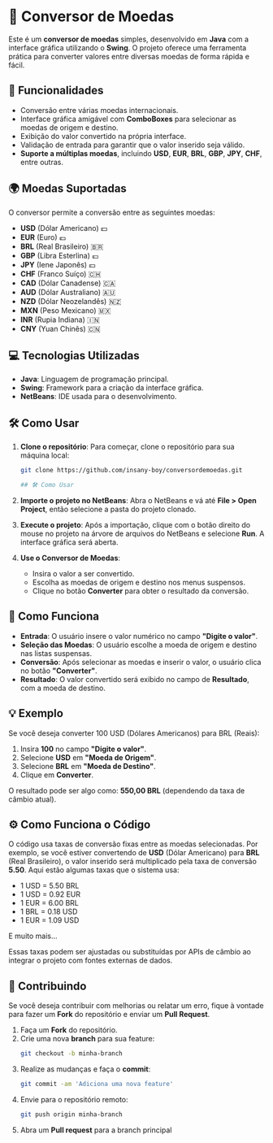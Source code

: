 # 💱 Conversor de Moedas

Este é um **conversor de moedas** simples, desenvolvido em **Java** com a interface gráfica utilizando o **Swing**. O projeto oferece uma ferramenta prática para converter valores entre diversas moedas de forma rápida e fácil.

## 🚀 Funcionalidades

- Conversão entre várias moedas internacionais.
- Interface gráfica amigável com **ComboBoxes** para selecionar as moedas de origem e destino.
- Exibição do valor convertido na própria interface.
- Validação de entrada para garantir que o valor inserido seja válido.
- **Suporte a múltiplas moedas**, incluindo **USD**, **EUR**, **BRL**, **GBP**, **JPY**, **CHF**, entre outras.

## 🌍 Moedas Suportadas

O conversor permite a conversão entre as seguintes moedas:

- **USD** (Dólar Americano) 💵
- **EUR** (Euro) 💶
- **BRL** (Real Brasileiro) 🇧🇷
- **GBP** (Libra Esterlina) 💷
- **JPY** (Iene Japonês) 💴
- **CHF** (Franco Suíço) 🇨🇭
- **CAD** (Dólar Canadense) 🇨🇦
- **AUD** (Dólar Australiano) 🇦🇺
- **NZD** (Dólar Neozelandês) 🇳🇿
- **MXN** (Peso Mexicano) 🇲🇽
- **INR** (Rupia Indiana) 🇮🇳
- **CNY** (Yuan Chinês) 🇨🇳

## 💻 Tecnologias Utilizadas

- **Java**: Linguagem de programação principal.
- **Swing**: Framework para a criação da interface gráfica.
- **NetBeans**: IDE usada para o desenvolvimento.

## 🛠 Como Usar

1. **Clone o repositório**:
   Para começar, clone o repositório para sua máquina local:

   ```bash
   git clone https://github.com/insany-boy/conversordemoedas.git

   ## 🛠 Como Usar

2. **Importe o projeto no NetBeans**:
   Abra o NetBeans e vá até **File > Open Project**, então selecione a pasta do projeto clonado.

3. **Execute o projeto**:
   Após a importação, clique com o botão direito do mouse no projeto na árvore de arquivos do NetBeans e selecione **Run**. A interface gráfica será aberta.

4. **Use o Conversor de Moedas**:
   - Insira o valor a ser convertido.
   - Escolha as moedas de origem e destino nos menus suspensos.
   - Clique no botão **Converter** para obter o resultado da conversão.

## 🔄 Como Funciona

- **Entrada**: O usuário insere o valor numérico no campo **"Digite o valor"**.
- **Seleção das Moedas**: O usuário escolhe a moeda de origem e destino nas listas suspensas.
- **Conversão**: Após selecionar as moedas e inserir o valor, o usuário clica no botão **"Converter"**.
- **Resultado**: O valor convertido será exibido no campo de **Resultado**, com a moeda de destino.

## 💡 Exemplo

Se você deseja converter 100 USD (Dólares Americanos) para BRL (Reais):

1. Insira **100** no campo **"Digite o valor"**.
2. Selecione **USD** em **"Moeda de Origem"**.
3. Selecione **BRL** em **"Moeda de Destino"**.
4. Clique em **Converter**.
   
O resultado pode ser algo como: **550,00 BRL** (dependendo da taxa de câmbio atual).

## ⚙️ Como Funciona o Código

O código usa taxas de conversão fixas entre as moedas selecionadas. Por exemplo, se você estiver convertendo de **USD** (Dólar Americano) para **BRL** (Real Brasileiro), o valor inserido será multiplicado pela taxa de conversão **5.50**. Aqui estão algumas taxas que o sistema usa:

- 1 USD = 5.50 BRL
- 1 USD = 0.92 EUR
- 1 EUR = 6.00 BRL
- 1 BRL = 0.18 USD
- 1 EUR = 1.09 USD

E muito mais...

Essas taxas podem ser ajustadas ou substituídas por APIs de câmbio ao integrar o projeto com fontes externas de dados.

## 📝 Contribuindo

Se você deseja contribuir com melhorias ou relatar um erro, fique à vontade para fazer um **Fork** do repositório e enviar um **Pull Request**.

1. Faça um **Fork** do repositório.
2. Crie uma nova **branch** para sua feature:
   ```bash
   git checkout -b minha-branch 
3. Realize as mudanças e faça o **commit**:
   ```bash
   git commit -am 'Adiciona uma nova feature'
4. Envie para o repositório remoto:
   ```bash
   git push origin minha-branch
5. Abra um **Pull request** para a branch principal
